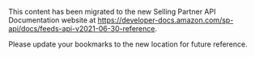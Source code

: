 This content has been migrated to the new Selling Partner API Documentation website at https://developer-docs.amazon.com/sp-api/docs/feeds-api-v2021-06-30-reference.

Please update your bookmarks to the new location for future reference.
